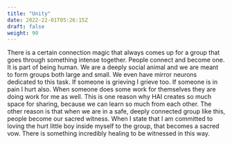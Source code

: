 ```yaml
---
title: "Unity"
date: 2022-22-01T05:26:15Z
draft: false
weight: 90
---
```

There is a certain connection magic that always comes up for a group that goes through something intense together. People connect and become one. It is part of being human. We are a deeply social animal and we are meant to form groups both large and small. We even have mirror neurons dedicated to this task.
If someone is grieving I grieve too. If someone is in pain I hurt also. When someone does some work for themselves they are doing work for me as well.
This is one reason why HAI creates so much space for sharing, because we can learn so much from each other. The other reason is that when we are in a safe, deeply connected group like this, people become our sacred witness. When I state that I am committed to loving the hurt little boy inside myself to the group, that becomes a sacred vow. There is something incredibly healing to be witnessed in this way.
